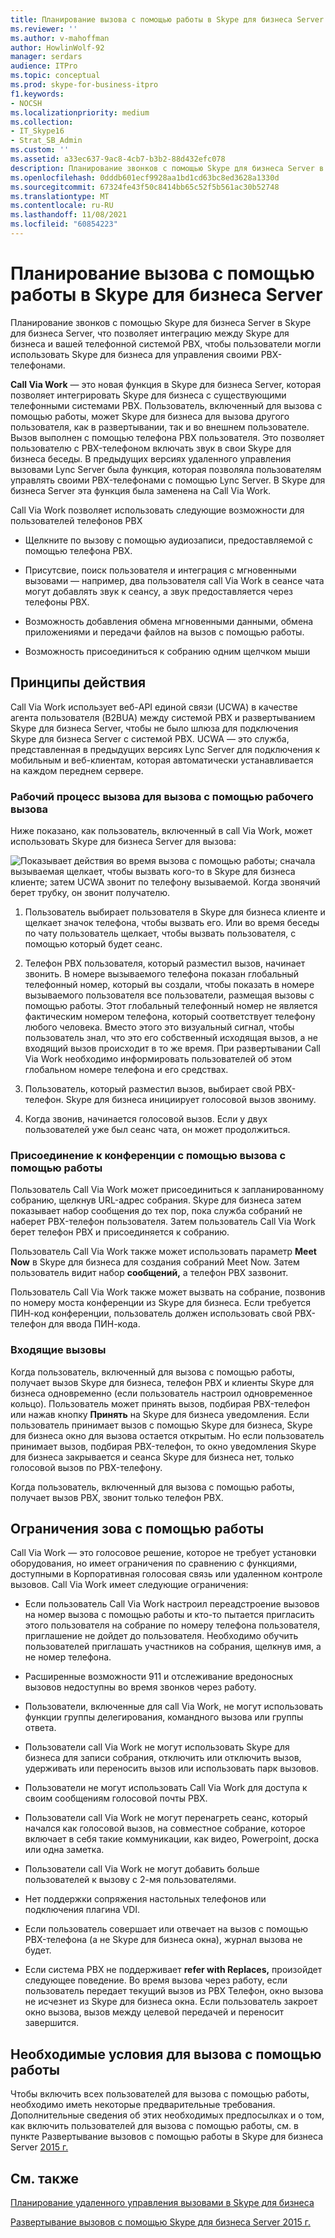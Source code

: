 ```yaml
---
title: Планирование вызова с помощью работы в Skype для бизнеса Server
ms.reviewer: ''
ms.author: v-mahoffman
author: HowlinWolf-92
manager: serdars
audience: ITPro
ms.topic: conceptual
ms.prod: skype-for-business-itpro
f1.keywords:
- NOCSH
ms.localizationpriority: medium
ms.collection:
- IT_Skype16
- Strat_SB_Admin
ms.custom: ''
ms.assetid: a33ec637-9ac8-4cb7-b3b2-88d432efc078
description: Планирование звонков с помощью Skype для бизнеса Server в Skype для бизнеса Server, что позволяет интеграцию между Skype для бизнеса и вашей телефонной системой PBX, чтобы пользователи могли использовать Skype для бизнеса для управления своими PBX-телефонами.
ms.openlocfilehash: 0dddb601ecf9928aa1bd1cd63bc8ed3628a1330d
ms.sourcegitcommit: 67324fe43f50c8414bb65c52f5b561ac30b52748
ms.translationtype: MT
ms.contentlocale: ru-RU
ms.lasthandoff: 11/08/2021
ms.locfileid: "60854223"
---
```

# <a name="plan-for-call-via-work-in-skype-for-business-server"></a>Планирование вызова с помощью работы в Skype для бизнеса Server
 
Планирование звонков с помощью Skype для бизнеса Server в Skype для бизнеса Server, что позволяет интеграцию между Skype для бизнеса и вашей телефонной системой PBX, чтобы пользователи могли использовать Skype для бизнеса для управления своими PBX-телефонами.
  
 **Call Via Work** — это новая функция в Skype для бизнеса Server, которая позволяет интегрировать Skype для бизнеса с существующими телефонными системами PBX. Пользователь, включенный для вызова с помощью работы, может Skype для бизнеса для вызова другого пользователя, как в развертывании, так и во внешнем пользователе. Вызов выполнен с помощью телефона PBX пользователя. Это позволяет пользователю с PBX-телефоном включать звук в свои Skype для бизнеса беседы. В предыдущих версиях удаленного управления вызовами Lync Server была функция, которая позволяла пользователям управлять своими PBX-телефонами с помощью Lync Server. В Skype для бизнеса Server эта функция была заменена на Call Via Work.
  
Call Via Work позволяет использовать следующие возможности для пользователей телефонов PBX
  
- Щелкните по вызову с помощью аудиозаписи, предоставляемой с помощью телефона PBX.
    
- Присутсвие, поиск пользователя и интеграция с мгновенными вызовами — например, два пользователя call Via Work в сеансе чата могут добавлять звук к сеансу, а звук предоставляется через телефоны PBX.
    
- Возможность добавления обмена мгновенными данными, обмена приложениями и передачи файлов на вызов с помощью работы.
    
- Возможность присоединиться к собранию одним щелчком мыши
    
## <a name="how-it-works"></a>Принципы действия

Call Via Work использует веб-API единой связи (UCWA) в качестве агента пользователя (B2BUA) между системой PBX и развертыванием Skype для бизнеса Server, чтобы не было шлюза для подключения Skype для бизнеса Server с системой PBX. UCWA — это служба, представленная в предыдущих версиях Lync Server для подключения к мобильным и веб-клиентам, которая автоматически устанавливается на каждом переднем сервере.
  
### <a name="call-workflow-for-a-call-via-work-call"></a>Рабочий процесс вызова для вызова с помощью рабочего вызова

Ниже показано, как пользователь, включенный в call Via Work, может использовать Skype для бизнеса Server для вызова:
  
![Показывает действия во время вызова с помощью работы; сначала вызываемая щелкает, чтобы вызвать кого-то в Skype для бизнеса клиенте; затем UCWA звонит по телефону вызываемой. Когда звонячий берет трубку, он звонит получателю.](../../media/050e88ed-e18e-40c0-84d5-b17fe40c305a.jpg)
  
1. Пользователь выбирает пользователя в Skype для бизнеса клиенте и щелкает значок телефона, чтобы вызвать его. Или во время беседы по чату пользователь щелкает, чтобы вызвать пользователя, с помощью который будет сеанс.
    
2. Телефон PBX пользователя, который разместил вызов, начинает звонить. В номере вызываемого телефона показан глобальный телефонный номер, который вы создали, чтобы показать в номере вызываемого пользователя все пользователи, размещая вызовы с помощью работы. Этот глобальный телефонный номер не является фактическим номером телефона, который соответствует телефону любого человека. Вместо этого это визуальный сигнал, чтобы пользователь знал, что это его собственный исходящая вызов, а не входящий вызов происходит в то же время. При развертывании Call Via Work необходимо информировать пользователей об этом глобальном номере телефона и его средствах.
    
3. Пользователь, который разместил вызов, выбирает свой PBX-телефон. Skype для бизнеса инициирует голосовой вызов звониму. 
    
4. Когда звонив, начинается голосовой вызов. Если у двух пользователей уже был сеанс чата, он может продолжиться.
    
### <a name="joining-a-conference-with-call-via-work"></a>Присоединение к конференции с помощью вызова с помощью работы

Пользователь Call Via Work может присоединиться к запланированному собранию, щелкнув URL-адрес собрания. Skype для бизнеса затем показывает набор  сообщения до тех пор, пока служба собраний не наберет PBX-телефон пользователя. Затем пользователь Call Via Work берет телефон PBX и присоединяется к собранию.
  
Пользователь Call Via Work также может использовать параметр **Meet Now** в Skype для бизнеса для создания собраний Meet Now. Затем пользователь видит набор **сообщений,** а телефон PBX зазвонит.
  
Пользователь Call Via Work также может вызвать на собрание, позвонив по номеру моста конференции из Skype для бизнеса. Если требуется ПИН-код конференции, пользователь должен использовать свой PBX-телефон для ввода ПИН-кода.
  
### <a name="incoming-calls"></a>Входящие вызовы

Когда пользователь, включенный для вызова с помощью работы, получает вызов Skype для бизнеса, телефон PBX и клиенты Skype для бизнеса одновременно (если пользователь настроил одновременное кольцо). Пользователь может принять вызов, подбирая PBX-телефон или нажав кнопку **Принять** на Skype для бизнеса уведомления. Если пользователь принимает вызов с помощью Skype для бизнеса, Skype для бизнеса окно для вызова остается открытым. Но если пользователь принимает вызов, подбирая PBX-телефон, то окно уведомления Skype для бизнеса закрывается и сеанса Skype для бизнеса нет, только голосовой вызов по PBX-телефону.
  
Когда пользователь, включенный для вызова с помощью работы, получает вызов PBX, звонит только телефон PBX.
  
## <a name="limitations-of-call-via-work"></a>Ограничения зова с помощью работы

Call Via Work — это голосовое решение, которое не требует установки оборудования, но имеет ограничения по сравнению с функциями, доступными в Корпоративная голосовая связь или удаленном контроле вызовов. Call Via Work имеет следующие ограничения:
  
- Если пользователь Call Via Work настроил переадстроение вызовов на номер вызова с помощью работы и кто-то пытается пригласить этого пользователя на собрание по номеру телефона пользователя, приглашение не дойдет до пользователя. Необходимо обучить пользователей приглашать участников на собрания, щелкнув имя, а не номер телефона. 
    
- Расширенные возможности 911 и отслеживание вредоносных вызовов недоступны во время звонков через работу.
    
- Пользователи, включенные для call Via Work, не могут использовать функции группы делегирования, командного вызова или группы ответа.
    
- Пользователи call Via Work не могут использовать Skype для бизнеса для записи собрания, отключить или отключить вызов, удерживать или переносить вызов или использовать парк вызовов.
    
- Пользователи не могут использовать Call Via Work для доступа к своим сообщениям голосовой почты PBX.
    
- Пользователи call Via Work не могут перенагреть сеанс, который начался как голосовой вызов, на совместное собрание, которое включает в себя такие коммуникации, как видео, Powerpoint, доска или одна заметка.
    
- Пользователи call Via Work не могут добавить больше пользователей к вызову с 2-мя пользователями.
    
- Нет поддержки сопряжения настольных телефонов или подключения плагина VDI.
    
- Если пользователь совершает или отвечает на вызов с помощью PBX-телефона (а не Skype для бизнеса окна), журнал вызова не будет.
    
- Если система PBX не поддерживает **refer with Replaces,** произойдет следующее поведение. Во время вызова через работу, если пользователь передает текущий вызов из PBX Телефон, окно вызова не исчезнет из Skype для бизнеса окна. Если пользователь закроет окно вызова, вызов между целевой передачей и переносит завершится. 
    
## <a name="prerequisites-for-call-via-work"></a>Необходимые условия для вызова с помощью работы

Чтобы включить всех пользователей для вызова с помощью работы, необходимо иметь некоторые предварительные требования. Дополнительные сведения об этих необходимых предпосылках и о том, как включить пользователей для вызова с помощью работы, см. в пункте Развертывание вызовов с помощью работы в Skype для бизнеса Server [2015 г.](../../deploy/deploy-call-via-work.md) 
  
## <a name="see-also"></a>См. также

[Планирование удаленного управления вызовами в Skype для бизнеса](remote-call-control.md)
  
[Развертывание вызовов с помощью Skype для бизнеса Server 2015 г.](../../deploy/deploy-call-via-work.md)

